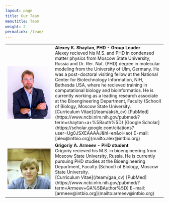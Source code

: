 ```yaml
---
layout: page
title: Our Team
menutitle: Team
weight: 2
permalink: /team/
---
```



<table>
<colgroup>
<col width="30%" />
<col width="70%" />
</colgroup>
<tbody>
<tr>
<td markdown="span"><img src="/assets/photo_aksh.jpg" width="200px" /> </td>
<td markdown="span"><b>Alexey K. Shaytan, PHD - Group Leader</b> <br> Alexey recieved his M.S. and PHD in condensed matter physics from Moscow State University, Russia and Dr. Rer. Nat. (PHD) degree in molecular modeling from the University of Ulm, Germany. He was a post-doctoral visiting fellow at the National Center for Biotechnology Information, NIH, Bethesda USA, where he recieved training in computational biology and bioinformatics. He is currently working as a leading research associate at the Bioengineering Department, Faculty (School) of Biology, Moscow State University.<br>
[Curriculum Vitae](/team/aksh_cv) [PubMed](https://www.ncbi.nlm.nih.gov/pubmed/?term=shaytan+a+%5Bauth%5D) [Google Scholar](https://scholar.google.com/citations?user=Ug0JSXEAAAAJ&hl=en&oi=ao) E-mail: [alex@intbio.org](mailto:alex@intbio.org) 
</td>
</tr>
<tr>
<td markdown="span"> <img src="/assets/photo_gaa.jpg" width="200px" /> </td>
<td markdown="span"><b>Grigoriy A. Armeev - PHD student</b> <br> Grigoriy recieved his M.S. in bioengineering from Moscow State University, Russia. He is currently pursuing PHD studies at the Bioengineering Department, Faculty (School) of Biology, Moscow State University.<br>
[Curriculum Vitae](/team/gaa_cv) [PubMed](https://www.ncbi.nlm.nih.gov/pubmed/?term=Armeev+GA%5BAuthor%5D) E-mail: [armeev@intbio.org](mailto:armeev@intbio.org) 
</td>
</tr>
</tbody>
</table>
